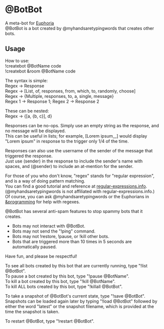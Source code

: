 # @BotBot
A meta-bot for [Euphoria](https://euphoria.io/)  
@BotBot is a bot created by @myhandsaretypingwords that creates other bots.

## Usage

How to use:  
!createbot @BotName code  
!createbot &room @BotName code

The syntax is simple:  
Regex -> Response  
Regex -> [List, of, responses, from, which, to, randomly, choose]  
Regex -> {Multiple, responses, to, a, single, message}  
Regex 1 -> Response 1; Regex 2 -> Response 2

These can be nested:  
Regex -> {[a, {b, c}], d}

Responses can be no-ops. Simply use an empty string as the response, and no message will be displayed.  
This can be useful in lists; for example, [Lorem ipsum,,,] would display "Lorem ipsum" in response to the trigger only 1/4 of the time.

Responses can also use the username of the sender of the message that triggered the response.  
Just use (sender) in the response to include the sender's name with spaces, and (@sender) to include an at-mention for the sender.

For those of you who don't know, "regex" stands for "regular expression", and is a way of doing pattern matching.  
You can find a good tutorial and reference at [regular-expressions.info](http://regular-expressions.info/). (@myhandsaretypingwords is not affiliated with regular-expressions.info.)  
Of course, you can ask @myhandsaretypingwords or the Euphorians in [&programming](https://euphoria.io/room/programming/) for help with regexes.

@BotBot has several anti-spam features to stop spammy bots that it creates.  
- Bots may not interact with @BotBot.  
- Bots may not send the "!ping" command.  
- Bots may not !restore, !pause, or !kill other bots.  
- Bots that are triggered more than 10 times in 5 seconds are automatically paused.

Have fun, and please be respectful!

To see all bots created by this bot that are currently running, type "!list @BotBot".  
To pause a bot created by this bot, type "!pause @BotName".  
To kill a bot created by this bot, type "!kill @BotName".  
To kill ALL bots created by this bot, type "!killall @BotBot".

To take a snapshot of @BotBot's current state, type "!save @BotBot".  
Snapshots can be loaded again later by typing "!load @BotBot" followed by either the word "latest" or the snapshot filename, which is provided at the time the snapshot is taken.

To restart @BotBot, type "!restart @BotBot".
